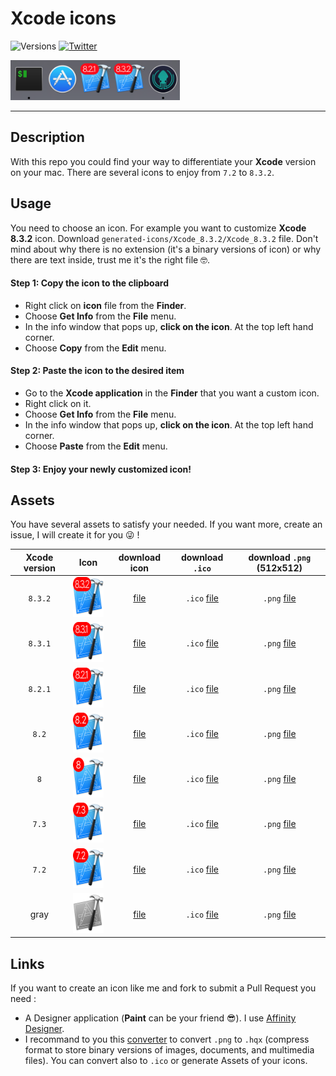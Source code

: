 # Xcode icons

![Versions](https://img.shields.io/badge/versions->=7.2-333333.svg?style=flat-square)
[![Twitter](https://img.shields.io/badge/twitter-@StevenWatremez-blue.svg?style=flat-square)](http://twitter.com/StevenWatremez)

<img alt="Xcode_8.3.2" src="img/dock.png"  height="64" />

---

## Description
With this repo you could find your way to differentiate your **Xcode** version on your mac. There are several icons to enjoy from `7.2` to `8.3.2`. 

## Usage
You need to choose an icon. For example you want to customize **Xcode 8.3.2** icon. Download `generated-icons/Xcode_8.3.2/Xcode_8.3.2` file. Don't mind about why there is no extension (it's a binary versions of icon) or why there are text inside, trust me it's the right file 🤓.

#### Step 1: Copy the icon to the clipboard
- Right click on **icon** file from the **Finder**.
- Choose **Get Info** from the **File** menu.
- In the info window that pops up, **click on the icon**. At the top left hand corner.
- Choose **Copy** from the **Edit** menu.

#### Step 2: Paste the icon to the desired item
- Go to the **Xcode application** in the **Finder** that you want a custom icon.
- Right click on it.
- Choose **Get Info** from the **File** menu.
- In the info window that pops up, **click on the icon**. At the top left hand corner.
- Choose **Paste** from the **Edit** menu.

#### Step 3: Enjoy your newly customized icon!


## Assets
You have several assets to satisfy your needed. If you want more, create an issue, I will create it for you 😜 !

| Xcode version |    Icon    |        download icon         |        download `.ico`         |        download `.png` (512x512)      |
|:-------------:|:----------:|:---------------------------------:|:---------------------------------:|:----------------------------------------:|
|`8.3.2`| <img alt="Xcode_8.3.2" src="generated-icons/Xcode_8.3.2/Assets/128x128.png" width="64" height="64" /> |  [file](generated-icons/Xcode_8.3.2/Xcode_8.3.2) |`.ico` [file](generated-icons/Xcode_8.3.2/Assets/Xcode_8.3.2.ico) |`.png` [file](generated-icons/Xcode_8.3.2/Assets/512x512.png) |
|`8.3.1`| <img alt="Xcode_8.3.1" src="generated-icons/Xcode_8.3.1/Assets/128x128.png" width="64" height="64" /> | [file](generated-icons/Xcode_8.3.1/Xcode_8.3.1) |`.ico` [file](generated-icons/Xcode_8.3.1/Assets/Xcode_8.3.1.ico) |`.png` [file](generated-icons/Xcode_8.3.1/Assets/512x512.png) |
|`8.2.1`| <img alt="Xcode_8.2.1" src="generated-icons/Xcode_8.2.1/Assets/128x128.png" width="64" height="64" /> | [file](generated-icons/Xcode_8.2.1/Xcode_8.2.1) |`.ico` [file](generated-icons/Xcode_8.2.1/Assets/Xcode_8.2.1.ico) |`.png` [file](generated-icons/Xcode_8.2.1/Assets/512x512.png) |
|`8.2`  | <img alt="Xcode_8.2" src="generated-icons/Xcode_8.2/Assets/128x128.png" width="64" height="64" />     | [file](generated-icons/Xcode_8.2/Xcode_8.2)     |`.ico` [file](generated-icons/Xcode_8.2/Assets/Xcode_8.2.ico) |`.png` [file](generated-icons/Xcode_8.2/Assets/512x512.png) |
|`8`    | <img alt="Xcode_8" src="generated-icons/Xcode_8/Assets/128x128.png" width="64" height="64" />         | [file](generated-icons/Xcode_8/Xcode_8)         |`.ico` [file](generated-icons/Xcode_8/Assets/Xcode_8.ico) |`.png` [file](generated-icons/Xcode_8/Assets/512x512.png) |
|`7.3`    | <img alt="Xcode_7.3" src="generated-icons/Xcode_7.3/Assets/128x128.png" width="64" height="64" />         |  [file](generated-icons/Xcode_7.3/Xcode_7.3)         |`.ico` [file](generated-icons/Xcode_7.3/Assets/Xcode_7.3.ico) |`.png` [file](generated-icons/Xcode_7.3/Assets/512x512.png) |
|`7.2`    | <img alt="Xcode_7.2" src="generated-icons/Xcode_7.2/Assets/128x128.png" width="64" height="64" />         |  [file](generated-icons/Xcode_7.2/Xcode_7.2)         |`.ico` [file](generated-icons/Xcode_7.2/Assets/Xcode_7.2.ico) |`.png` [file](generated-icons/Xcode_7.2/Assets/512x512.png) |
|gray    | <img alt="Xcode_gray" src="generated-icons/Xcode_gray/Assets/128x128.png" width="64" height="64" />         |  [file](generated-icons/Xcode_gray/Xcode_gray)         |`.ico` [file](generated-icons/Xcode_gray/AssetsXcode_gray.ico) |`.png` [file](generated-icons/Xcode_gray/Assets/512x512.png) |

## Links
If you want to create an icon like me and fork to submit a Pull Request you need :

- A Designer application (**Paint** can be your friend 😎). I use [Affinity Designer](https://affinity.serif.com/en-us/designer/). 
- I recommand to you this [converter](https://iconverticons.com/online/) to convert `.png` to `.hqx` (compress format to store binary versions of images, documents, and multimedia files). You can convert also to `.ico` or generate Assets of your icons.

